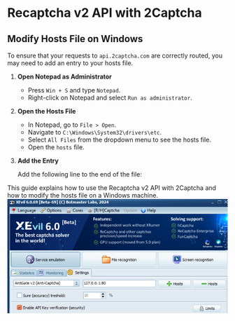 # Recaptcha v2 API with 2Captcha
## Modify Hosts File on Windows

To ensure that your requests to `api.2captcha.com` are correctly routed, you may need to add an entry to your hosts file.

1. **Open Notepad as Administrator**

   - Press `Win + S` and type `Notepad`.
   - Right-click on Notepad and select `Run as administrator`.

2. **Open the Hosts File**

   - In Notepad, go to `File > Open`.
   - Navigate to `C:\Windows\System32\drivers\etc`.
   - Select `All Files` from the dropdown menu to see the hosts file.
   - Open the `hosts` file.

3. **Add the Entry**

   Add the following line to the end of the file:

This guide explains how to use the Recaptcha v2 API with 2Captcha and how to modify the hosts file on a Windows machine.
![alt text](image.png)